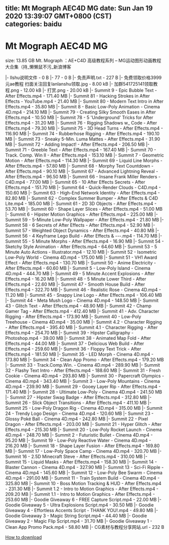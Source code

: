 
title: Mt Mograph AEC4D MG
date: Sun Jan 19 2020 13:39:07 GMT+0800 (CST)    
categories: baidu
---

# Mt Mograph AEC4D MG
size: 13.85 GB
 Mt. Mograph ：AE+C4D 高级教程系列 – MG运动图形动画教程大合集（持_懒懒鼠不污_新浪博客
 
|- llshu说明文件 - 0 B
|- 77 - 0 B
|- 免责声明.txt - 227 B
|- 免费领取价格3999元ae教程 扫面关注回复lanlanshu领取.jpg - 8.00 kB
|- 加群541725141领取教程.png - 12.00 kB
|- 打赏.png - 20.00 kB
|- Summit 9 - Epic Bubble Text - After Effects.mp4 - 171.40 MB
|- Summit 81 - Hacking Strokes in After Effects - YouTube.mp4 - 21.40 MB
|- Summit 80 - Modern Text Intro in After Effects.mp4 - 35.80 MB
|- Summit 8 - Basic Low-Poly Animation - Cinema 4D.mp4 - 214.10 MB
|- Summit 79 - Creating Silky Smooth Eases in After Effects.mp4 - 10.50 MB
|- Summit 78 - 5 'Underground' Tricks for After Effects.mp4 - 31.20 MB
|- Summit 76 - Rigging Shadows w_ Code - After Effects.mp4 - 79.30 MB
|- Summit 75 - 3D Head Turns - After Effects.mp4 - 116.90 MB
|- Summit 74 - Rubberhose Rigging - After Effects.mp4 - 190.10 MB
|- Summit 73 - Sneaky 5-Min. Luma Mattes - After Effects.mp4 - 31.90 MB
|- Summit 72 - Adding Impact! - After Effects.mp4 - 206.50 MB
|- Summit 71 - Greeble Text - After Effects.mp4 - 167.40 MB
|- Summit 70 - Track. Comp. Win II - After Effects.mp4 - 153.10 MB
|- Summit 7 - Geometric Motion - After Effects.mp4 - 114.30 MB
|- Summit 69 - Liquid Line Morphs - After Effects.mp4 - 57.80 MB
|- Summit 68 - Morphy Text Countdown - After Effects.mp4 - 90.10 MB
|- Summit 67 - Advanced Lightning Reveal - After Effects.mp4 - 96.50 MB
|- Summit 66 - Insane Frank Miller Renders - C4D.mp4 - 77.00 MB
|- Summit 65 - 10 After Effects Secrets - After Effects.mp4 - 151.70 MB
|- Summit 64 - Quick-Render Clouds - C4D.mp4 - 150.60 MB
|- Summit 63 - High-End Network Identity - After Effects.mp4 - 82.80 MB
|- Summit 62 - Complex Summer Bumper - After Effects &amp; C4D Lite.mp4 - 185.00 MB
|- Summit 61 - 2D 3D Objects - After Effects.mp4 - 53.70 MB
|- Summit 60 - Shape Layer Slices - After Effects.mp4 - 51.00 MB
|- Summit 6 - Hipster Motion Graphics - After Effects.mp4 - 225.00 MB
|- Summit 59 - 5-Minute Low-Poly Wallpaper - After Effects.mp4 - 21.80 MB
|- Summit 58 - 6 Secrets of After Effects - After Effects.mp4 - 52.90 MB
|- Summit 57 - Weighted Object Dynamics - After Effects.mp4 - 40.80 MB
|- Summit 56 - 4 Keyframe Lego Build - After Effects & ---.mp4 - 114.70 MB
|- Summit 55 - 5 Minute Morphs - After Effects.mp4 - 16.90 MB
|- Summit 54 - Sketchy Style Animation - After Effects.mp4 - 64.60 MB
|- Summit 53 - 5 Minute Auto Actions - Illustrator.mp4 - 12.10 MB
|- Summit 52 - Isometric Low-Poly World - Cinema 4D.mp4 - 175.00 MB
|- Summit 51 - VH1 Award Effect - After Effects.mp4 - 130.70 MB
|- Summit 50 - Anime Electricity - After Effects.mp4 - 60.60 MB
|- Summit 5 - Low-Poly Island - Cinema 4D.mp4 - 444.70 MB
|- Summit 49 - 5 Minute Accent Explosions - After Effects.mp4 - 16.20 MB
|- Summit 48 - 5 Minute Lower Third - After Effects.mp4 - 22.60 MB
|- Summit 47 - Smooth House Build - After Effects.mp4 - 322.70 MB
|- Summit 46 - Realistic Rose - Cinema 4D.mp4 - 11.20 MB
|- Summit 45 - Snappy Line Logo - After Effects.mp4 - 106.40 MB
|- Summit 44 - Meta Mush Logo - Cinema 4D.mp4 - 148.50 MB
|- Summit 43 - Glitch Text - After Effects.mp4 - 48.90 MB
|- Summit 42 - Champ Gamer Tag - After Effects.mp4 - 412.40 MB
|- Summit 41 - Adv. Character Rigging - After Effects.mp4 - 173.90 MB
|- Summit 40 - Low-Poly Treehouse - Cinema 4D.mp4 - 35.00 MB
|- Summit 4.2 - Character Rigging - After Effects.mp4 - 395.40 MB
|- Summit 4.1 - Character Rigging - After Effects.mp4 - 254.70 MB
|- Summit 39 - Hipster Calligraphy - Photoshop.mp4 - 39.00 MB
|- Summit 38 - Animated Map Fold - After Effects.mp4 - 44.00 MB
|- Summit 37 - Delicious Web Build - After Effects.mp4 - 259.60 MB
|- Summit 36 - Floppy Text Trick - After Effects.mp4 - 181.50 MB
|- Summit 35 - LED Morph - Cinema 4D.mp4 - 173.80 MB
|- Summit 34 - Clean App Promo - After Effects.mp4 - 179.20 MB
|- Summit 33 - Track.Comp.Win. - Cinema 4D.mp4 - 289.90 MB
|- Summit 32 - Flashy Text Intro - After Effects.mp4 - 188.60 MB
|- Summit 31 - Fresh Cookie - Cinema 4D.mp4 - 293.80 MB
|- Summit 30 - Papercraft Olympics - Cinema 4D.mp4 - 343.40 MB
|- Summit 3 - Low-Poly Mountains - Cinema 4D.mp4 - 239.90 MB
|- Summit 29 - Gooey Layer Rip - After Effects.mp4 - 171.40 MB
|- Summit 28 - Ultimate Low-Poly - Cinema 4D.mp4 - 241.50 MB
|- Summit 27 - Hipster Swag Badge - After Effects.mp4 - 312.80 MB
|- Summit 26 - Slick Object Transitions - After Effects.mp4 - 411.10 MB
|- Summit 25 - Low-Poly Dragon Rig - Cinema 4D.mp4 - 315.00 MB
|- Summit 24 - Trendy Logo Design - Cinema 4D.mp4 - 120.60 MB
|- Summit 23 - Glossy Poké Ball - Cinema 4D.mp4 - 242.80 MB
|- Summit 22 - Pixel Dragon - After Effects.mp4 - 203.00 MB
|- Summit 21 - Hyper Glitch - After Effects.mp4 - 215.30 MB
|- Summit 20 - Low-Poly Rocket Launch - Cinema 4D.mp4 - 248.70 MB
|- Summit 2 - Futuristic Bullet - Cinema 4D.mp4 - 95.20 MB
|- Summit 19 - Low-Poly Reactive Water - Cinema 4D.mp4 - 216.20 MB
|- Summit 18 - Shape Layer Fusion - After Effects.mp4 - 169.80 MB
|- Summit 17 - Low-Poly Space Camp - Cinema 4D.mp4 - 320.70 MB
|- Summit 16 - 2.5D Minecraft Steve - After Effects.mp4 - 310.00 MB
|- Summit 15 - Liquid Masks - After Effects.mp4 - 158.30 MB
|- Summit 14 - Blaster Cannon - Cinema 4D.mp4 - 327.90 MB
|- Summit 13 - Sci-Fi Ripple - Cinema 4D.mp4 - 145.60 MB
|- Summit 12 - Low-Poly Bee Swarm - Cinema 4D.mp4 - 291.00 MB
|- Summit 11 - Train System Build - Cinema 4D.mp4 - 325.80 MB
|- Summit 10 - Boss Motion Tracking & HUD - After Effects.mp4 - 231.30 MB
|- Summit 1.2 - Intro to Motion Graphics - After Effects.mp4 - 209.20 MB
|- Summit 1.1 - Intro to Motion Graphics - After Effects.mp4 - 253.60 MB
|- Goodie Giveaway 6 - FREE Capture Script.mp4 - 22.00 MB
|- Goodie Giveaway 5 - Ultra Explosions Script.mp4 - 30.50 MB
|- Goodie Giveaway 4 - Effortless Accents Script - THANK YOU!.mp4 - 49.80 MB
|- Goodie Giveaway 3 - Magic String Script.mp4 - 44.40 MB
|- Goodie Giveaway 2 - Magic Flip Script.mp4 - 31.70 MB
|- Goodie Giveaway 1 - Clean App Promo Pack.mp4 - 58.80 MB
|- CG素材与教程分享网站.url - 232 B

[How to download](https://bpcam.bemobtrk.com/go/2ceec3aa-1ca2-46d6-b9ff-aaa5c184517c?jno=2323)
